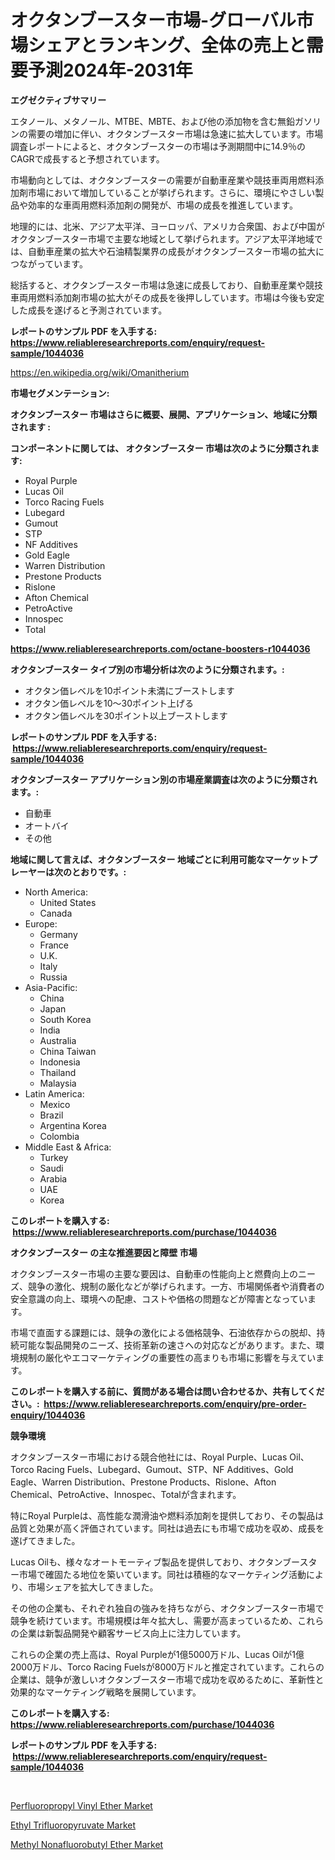 <p><h1>オクタンブースター市場-グローバル市場シェアとランキング、全体の売上と需要予測2024年-2031年</h1></p><p><strong>エグゼクティブサマリー</strong></p>
<p><p>エタノール、メタノール、MTBE、MBTE、および他の添加物を含む無鉛ガソリンの需要の増加に伴い、オクタンブースター市場は急速に拡大しています。市場調査レポートによると、オクタンブースターの市場は予測期間中に14.9％のCAGRで成長すると予想されています。</p><p>市場動向としては、オクタンブースターの需要が自動車産業や競技車両用燃料添加剤市場において増加していることが挙げられます。さらに、環境にやさしい製品や効率的な車両用燃料添加剤の開発が、市場の成長を推進しています。</p><p>地理的には、北米、アジア太平洋、ヨーロッパ、アメリカ合衆国、および中国がオクタンブースター市場で主要な地域として挙げられます。アジア太平洋地域では、自動車産業の拡大や石油精製業界の成長がオクタンブースター市場の拡大につながっています。</p><p>総括すると、オクタンブースター市場は急速に成長しており、自動車産業や競技車両用燃料添加剤市場の拡大がその成長を後押ししています。市場は今後も安定した成長を遂げると予測されています。</p></p>
<p><strong>レポートのサンプル PDF を入手する: <a href="https://www.reliableresearchreports.com/enquiry/request-sample/1044036">https://www.reliableresearchreports.com/enquiry/request-sample/1044036</a></strong></p>
<p><a href="https://en.wikipedia.org/wiki/Omanitherium">https://en.wikipedia.org/wiki/Omanitherium</a></p>
<p><strong>市場セグメンテーション:</strong></p>
<p><strong> オクタンブースター 市場はさらに概要、展開、アプリケーション、地域に分類されます :</strong></p>
<p><strong>コンポーネントに関しては、 オクタンブースター 市場は次のように分類されます: &nbsp;</strong></p>
<p><ul><li>Royal Purple</li><li>Lucas Oil</li><li>Torco Racing Fuels</li><li>Lubegard</li><li>Gumout</li><li>STP</li><li>NF Additives</li><li>Gold Eagle</li><li>Warren Distribution</li><li>Prestone Products</li><li>Rislone</li><li>Afton Chemical</li><li>PetroActive</li><li>Innospec</li><li>Total</li></ul></p>
<p><strong><a href="https://www.reliableresearchreports.com/octane-boosters-r1044036">https://www.reliableresearchreports.com/octane-boosters-r1044036</a></strong></p>
<p><strong> オクタンブースター タイプ別の市場分析は次のように分類されます。:</strong></p>
<p><ul><li>オクタン価レベルを10ポイント未満にブーストします</li><li>オクタン価レベルを10～30ポイント上げる</li><li>オクタン価レベルを30ポイント以上ブーストします</li></ul></p>
<p><strong>レポートのサンプル PDF を入手する: &nbsp;<a href="https://www.reliableresearchreports.com/enquiry/request-sample/1044036">https://www.reliableresearchreports.com/enquiry/request-sample/1044036</a></strong></p>
<p><strong> オクタンブースター アプリケーション別の市場産業調査は次のように分類されます。:</strong></p>
<p><ul><li>自動車</li><li>オートバイ</li><li>その他</li></ul></p>
<p><strong>地域に関して言えば、オクタンブースター 地域ごとに利用可能なマーケットプレーヤーは次のとおりです。:</strong></p>
<p><ul>
    <li>
        North America:
        <ul>
            <li>United States</li>
            <li>Canada</li>
        </ul>
    </li>
    <li>
        Europe:
        <ul>
            <li>Germany</li>
            <li>France</li>
            <li>U.K.</li>
            <li>Italy</li>
            <li>Russia</li>
        </ul>
    </li>
    <li>
        Asia-Pacific:
        <ul>
            <li>China</li>
            <li>Japan</li>
            <li>South Korea</li>
            <li>India</li>
            <li>Australia</li>
            <li>China Taiwan</li>
            <li>Indonesia</li>
            <li>Thailand</li>
            <li>Malaysia</li>
        </ul>
    </li>
    <li>
        Latin America:
        <ul>
            <li>Mexico</li>
            <li>Brazil</li>
            <li>Argentina Korea</li>
            <li>Colombia</li>
        </ul>
    </li>
    <li>
        Middle East & Africa:
        <ul>
            <li>Turkey</li>
            <li>Saudi</li>
            <li>Arabia</li>
            <li>UAE</li>
            <li>Korea</li>
        </ul>
    </li>
    </ul></p>
<p><strong>このレポートを購入する: &nbsp;<a href="https://www.reliableresearchreports.com/purchase/1044036">https://www.reliableresearchreports.com/purchase/1044036</a></strong></p>
<p><strong>オクタンブースター の主な推進要因と障壁 市場</strong></p>
<p><p>オクタンブースター市場の主要な要因は、自動車の性能向上と燃費向上のニーズ、競争の激化、規制の厳化などが挙げられます。一方、市場関係者や消費者の安全意識の向上、環境への配慮、コストや価格の問題などが障害となっています。</p><p>市場で直面する課題には、競争の激化による価格競争、石油依存からの脱却、持続可能な製品開発のニーズ、技術革新の速さへの対応などがあります。また、環境規制の厳化やエコマーケティングの重要性の高まりも市場に影響を与えています。</p></p>
<p><strong>このレポートを購入する前に、質問がある場合は問い合わせるか、共有してください。:&nbsp; <a href="https://www.reliableresearchreports.com/enquiry/pre-order-enquiry/1044036">https://www.reliableresearchreports.com/enquiry/pre-order-enquiry/1044036</a></strong></p>
<p><strong>競争環境</strong></p>
<p><p>オクタンブースター市場における競合他社には、Royal Purple、Lucas Oil、Torco Racing Fuels、Lubegard、Gumout、STP、NF Additives、Gold Eagle、Warren Distribution、Prestone Products、Rislone、Afton Chemical、PetroActive、Innospec、Totalが含まれます。</p><p>特にRoyal Purpleは、高性能な潤滑油や燃料添加剤を提供しており、その製品は品質と効果が高く評価されています。同社は過去にも市場で成功を収め、成長を遂げてきました。</p><p>Lucas Oilも、様々なオートモーティブ製品を提供しており、オクタンブースター市場で確固たる地位を築いています。同社は積極的なマーケティング活動により、市場シェアを拡大してきました。</p><p>その他の企業も、それぞれ独自の強みを持ちながら、オクタンブースター市場で競争を続けています。市場規模は年々拡大し、需要が高まっているため、これらの企業は新製品開発や顧客サービス向上に注力しています。</p><p>これらの企業の売上高は、Royal Purpleが1億5000万ドル、Lucas Oilが1億2000万ドル、Torco Racing Fuelsが8000万ドルと推定されています。これらの企業は、競争が激しいオクタンブースター市場で成功を収めるために、革新性と効果的なマーケティング戦略を展開しています。</p></p>
<p><strong>このレポートを購入する: &nbsp; <a href="https://www.reliableresearchreports.com/purchase/1044036">https://www.reliableresearchreports.com/purchase/1044036</a></strong></p>
<p><strong>レポートのサンプル PDF を入手する: &nbsp;<a href="https://www.reliableresearchreports.com/enquiry/request-sample/1044036">https://www.reliableresearchreports.com/enquiry/request-sample/1044036</a></strong><strong></strong></p>
<p>&nbsp;</p>
<p><p><a href="https://github.com/ochgvvcj16/Market-Research-Report-List-1/blob/main/perfluoropropyl-vinyl-ether-market.md">Perfluoropropyl Vinyl Ether Market</a></p><p><a href="https://github.com/anggakarna133/Market-Research-Report-List-1/blob/main/ethyl-trifluoropyruvate-market.md">Ethyl Trifluoropyruvate Market</a></p><p><a href="https://github.com/JosephMorgnlvXXff/Market-Research-Report-List-1/blob/main/methyl-nonafluorobutyl-ether-market.md">Methyl Nonafluorobutyl Ether Market</a></p></p>